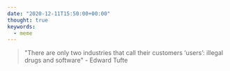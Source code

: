 ```yaml
---
date: "2020-12-11T15:50:00+00:00"
thought: true
keywords: 
  - meme
---
```


> "There are only two industries that call their customers ‘users’: illegal drugs and software"
> \- Edward Tufte
